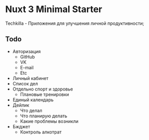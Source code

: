 # Nuxt 3 Minimal Starter

Techkilla - Приложения для улучшения личной продуктивности;

## Todo
- Авторизация
    - GitHub
    - VK
    - E-mail
    - Etc
- Личный кабинет
- Список дел
- Отдельно спорт и здоровье
    - Плановые тренировки
- Единый календарь
- Дейлик
    - Что делал
    - Что планирую делать
    - Какие проблемы возникли
- Бжджет
    - Контроль алкотрат